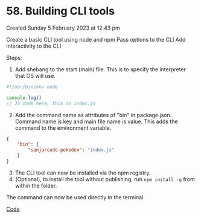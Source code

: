 # 58. Building CLI tools
Created Sunday 5 February 2023 at 12:43 pm

Create a basic CLI tool using node and npm
Pass options to the CLI
Add interactivity to the CLI

Steps:
1. Add shebang to the start (main) file. This is to specify the interpreter that OS will use.
```js
#!/usr/bin/env node

console.log()
// JS code here, this is index.js
```
2. Add the command name as attributes of "bin" in package.json. Command name is key and main file name is value. This adds the command to the environment variable.
```json
{
	"bin": {
		"sanjarcode-pokedex": "index.js"
	}
}
```
3. The CLI tool can now be installed via the npm registry.
4. (Optional), to install the tool without publishing, run `npm install -g` from within the folder.

The command can now be used directly in the terminal.


[Code](https://github.com/exemplar-codes/codevolution-nodejs/commit/2062dd8b3da1c86a3c97d56672d2f81f451584c1)